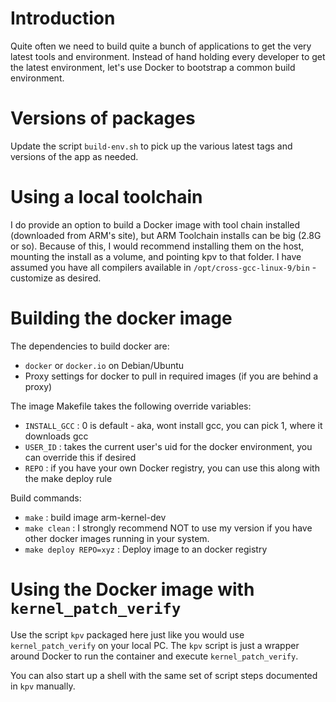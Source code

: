 Introduction
============

Quite often we need to build quite a bunch of applications to get the very
latest tools and environment. Instead of hand holding every developer to get the
latest environment, let's use Docker to bootstrap a common build environment.

Versions of packages
====================

Update the script `build-env.sh` to pick up the various latest tags and versions
of the app as needed.

Using a local toolchain
=======================

I do provide an option to build a Docker image with tool chain installed
(downloaded from ARM's site), but ARM Toolchain installs can be big (2.8G or
so). Because of this, I would recommend installing them on the host, mounting
the install as a volume, and pointing kpv to that folder. I have assumed you
have all compilers available in `/opt/cross-gcc-linux-9/bin` - customize as
desired.

Building the docker image
=========================

The dependencies to build docker are:
* `docker` or `docker.io` on Debian/Ubuntu
* Proxy settings for docker to pull in required images (if you are behind a
  proxy)

The image Makefile takes the following override variables:
* `INSTALL_GCC` : 0 is default - aka, wont install gcc, you can pick 1, where it
  downloads gcc
* `USER_ID` : takes the current user's uid for the docker environment, you can
  override this if desired
* `REPO` : if you have your own Docker registry, you can use this along with the
  make deploy rule

Build commands:
* `make` : build image arm-kernel-dev
* `make clean` : I strongly recommend NOT to use my version if you have other
  docker images running in your system.
* `make deploy REPO=xyz` : Deploy image to an docker registry

Using the Docker image with `kernel_patch_verify`
=================================================

Use the script `kpv` packaged here just like you would use `kernel_patch_verify`
on your local PC. The `kpv` script is just a wrapper around Docker to run the
container and execute `kernel_patch_verify`.

You can also start up a shell with the same set of script steps documented in
`kpv` manually.
